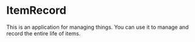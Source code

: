 # ItemRecord

This is an application for managing things. You can use it to manage and record the entire life of items.
